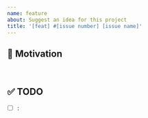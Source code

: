 ```yaml
---
name: feature
about: Suggest an idea for this project
title: '[feat] #[issue number] [issue name]'
---
```


## 🤔 Motivation

<br/>

## ✅ TODO
- [ ] :